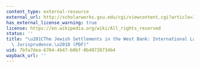 ```yaml
---
content_type: external-resource
external_url: http://scholarworks.gsu.edu/cgi/viewcontent.cgi?article=1002&context=english_facpub
has_external_license_warning: true
license: https://en.wikipedia.org/wiki/All_rights_reserved
status: ''
title: "\u201CThe Jewish Settlements in the West Bank: International Law and Israeli\
  \ Jurisprudence.\u201D (PDF)"
uid: 7bfa7dea-6704-4b47-b0bf-0b49728734b4
wayback_url: ''
---
```

